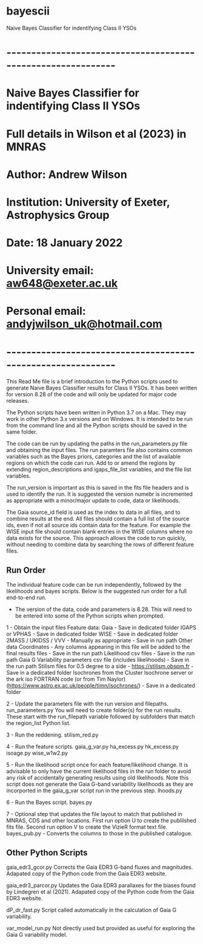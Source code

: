 # bayescii
Naive Bayes Classifier for indentifying Class II YSOs

# ------------------------------------------------------------
# Naive Bayes Classifier for indentifying Class II YSOs
# Full details in Wilson et al (2023) in MNRAS
# Author: Andrew Wilson
# Institution: University of Exeter, Astrophysics Group
# Date: 18 January 2022
# University email: aw648@exeter.ac.uk
# Personal email: andyjwilson_uk@hotmail.com
# ------------------------------------------------------------

This Read Me file is a brief introduction to the Python scripts used to generate Naive Bayes Classifier results for Class II YSOs.
It has been written for version 8.28 of the code and will only be updated for major code releases.

The Python scripts have been written in Python 3.7 on a Mac. They may work in other Python 3.x versions and on Windows. It is intended to be run from the command line and all the Python scripts should be saved in the same folder.

The code can be run by updating the paths in the run_parameters.py file and obtaining the input files. The run paramters file also contains common variables such as the Bayes priors, categories and the list of available regions on which the code can run. Add to or amend the regions by extending region_descriptions and igaps_file_list variables, and the file list variables.

The run_version is important as this is saved in the fits file headers and is used to identify the run. It is suggested the version numebr is incremented as appropriate with a minor/major update to code, data or likelihoods.

The Gaia source_id field is used as the index to data in all files, and to combine results at the end. All files should contain a full list of the source ids, even if not all source ids contain data for the feature. For example the WISE input file should contain blank entries in the WISE columns where no data exists for the source. This approach allows the code to run quickly, without needing to combine data by searching the rows of different feature files.

Run Order
---------

The individual feature code can be run independently, followed by the likelihoods and bayes scripts. Below is the suggested run order for a full end-to-end run.

* The version of the data, code and parameters is 8.28. This will need to be entered into some of the Python scripts when prompted.

1 - Obtain the input files
	Feature data:
		Gaia - Save in dedicated folder
		IGAPS or VPHAS - Save in dedicated folder
		WISE - Save in dedicated folder
		2MASS / UKIDSS / VVV - Manually as appropriate - Save in run path
	Other data
		Coordinates - Any columns appearing in this file will be added to the final results files - Save in the run path
		Likelihood csv files - Save in the run path
		Gaia G Variability parameters csv file (includes likelihoods) - Save in the run path
		Stilism files for 0.5 degree to a side - https://stilism.obspm.fr - Save in a dedicated folder
		Isochrones from the Cluster Isochrone server or the ark iso FORTRAN code (or from Tim Naylor) (https://www.astro.ex.ac.uk/people/timn/isochrones/) - Save in a dedicated folder

2 - Update the parameters file with the run version and filepaths.
		run_parameters.py
		You will need to create folder(s) for the run results. These start with the run_filepath variable followed by subfolders that match the region_list Python list.

3 - Run the reddening.
		stilism_red.py

4 - Run the feature scripts.
		gaia_g_var.py
		ha_excess.py
		hk_excess.py
		isoage.py
		wise_w1w2.py

5 - Run the likelihood script once for each feature/likelihood change.
	It is advisable to only have the current likelihood files in the run folder to avoid any risk of accidentally generating results using old likelihoods.
	Note this script does not generate the Gaia G-band variability likelihoods as they are incorported in the gaia_g_var script run in the previous step.
		lhoods.py

6 - Run the Bayes script.
		bayes.py

7 - Optional step that updates the file layout to match that published in MNRAS, CDS and other locations.
	First run option U to create the publilshed fits file.
	Second run option V to create the VizieR format text file.
		bayes_pub.py - Converts the columns to those in the published catalogue.


Other Python Scripts
--------------------

gaia_edr3_gcor.py
Corrects the Gaia EDR3 G-band fluxes and magnitudes. Adapated copy of the Python code from the Gaia EDR3 website.

gaia_edr3_parcor.py
Updates the Gaia EDR3 parallaxes for the biases found by Lindegren et al (2021). Adapated copy of the Python code from the Gaia EDR3 website.

dP_dr_fast.py
Script called automatically in the calculation of Gaia G variability.

var_model_run.py
Not directly used but provided as useful for exploring the Gaia G variability model.
